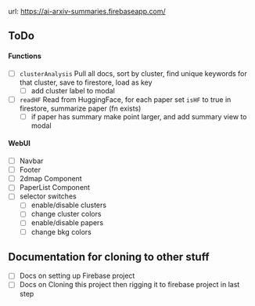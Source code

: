 url: https://ai-arxiv-summaries.firebaseapp.com/

## ToDo

#### Functions
- [ ] `clusterAnalysis` Pull all docs, sort by cluster, find unique keywords for that cluster, save to firestore, load as key
  - [ ] add cluster label to modal
- [ ] `readHF` Read from HuggingFace, for each paper set `isHF` to true in firestore, summarize paper (fn exists)
   - [ ] if paper has summary make point larger, and add summary view to modal
  
#### WebUI
- [ ] Navbar
- [ ] Footer
- [ ] 2dmap Component
- [ ] PaperList Component
- [ ] selector switches
  - [ ] enable/disable clusters
  - [ ] change cluster colors
  - [ ] enable/disable papers
  - [ ] change bkg colors
  
## Documentation for cloning to other stuff

- [ ] Docs on setting up Firebase project
- [ ] Docs on Cloning this project then rigging it to firebase project in last step
